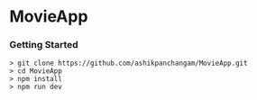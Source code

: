 # MovieApp

### Getting Started

```
> git clone https://github.com/ashikpanchangam/MovieApp.git
> cd MovieApp
> npm install
> npm run dev
```
